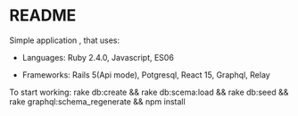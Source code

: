 # README

Simple application , that uses:

* Languages: Ruby 2.4.0, Javascript, ES06

* Frameworks: Rails 5(Api mode), Potgresql, React 15, Graphql, Relay

To start working: rake db:create && rake db:scema:load && rake db:seed && rake graphql:schema_regenerate && npm install
